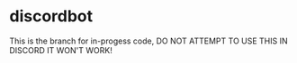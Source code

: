 # discordbot

This is the branch for in-progess code, DO NOT ATTEMPT TO USE THIS IN DISCORD IT WON'T WORK!
